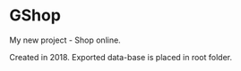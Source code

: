 # GShop
My new project - Shop online. 

Created in 2018.
Exported data-base is placed in root folder.
